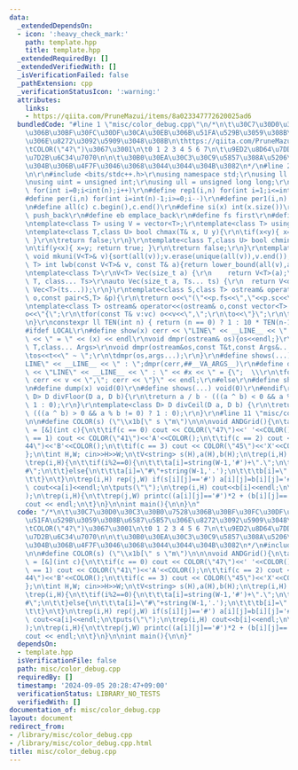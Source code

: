 ```yaml
---
data:
  _extendedDependsOn:
  - icon: ':heavy_check_mark:'
    path: template.hpp
    title: template.hpp
  _extendedRequiredBy: []
  _extendedVerifiedWith: []
  _isVerificationFailed: false
  _pathExtension: cpp
  _verificationStatusIcon: ':warning:'
  attributes:
    links:
    - https://qiita.com/PruneMazui/items/8a023347772620025ad6
  bundledCode: "#line 1 \"misc/color_debug.cpp\"\n/*\n\t\u30C7\u30D0\u30C3\u30B0\u7528\
    \u306B\u30BF\u30FC\u30DF\u30CA\u30EB\u306B\u51FA\u529B\u3059\u308B\u6587\u5B57\
    \u306E\u8272\u3092\u5909\u3048\u308B\n\thttps://qiita.com/PruneMazui/items/8a023347772620025ad6\n\
    \tCOLOR(\"4?\")\u3067\u3001\n\t0 1 2 3 4 5 6 7\n\t\u9ED2\u8D64\u7DD1\u9EC3\u9752\
    \u7D2B\u6C34\u7070\n\n\t\u30B0\u30EA\u30C3\u30C9\u5857\u308A\u5206\u3051\u3068\
    \u304B\u306B\u4F7F\u3046\u3068\u3044\u3044\u304B\u3082\n*/\n#line 2 \"template.hpp\"\
    \n\r\n#include <bits/stdc++.h>\r\nusing namespace std;\r\nusing ll = long long;\r\
    \nusing uint = unsigned int;\r\nusing ull = unsigned long long;\r\n#define rep(i,n)\
    \ for(int i=0;i<int(n);i++)\r\n#define rep1(i,n) for(int i=1;i<=int(n);i++)\r\n\
    #define per(i,n) for(int i=int(n)-1;i>=0;i--)\r\n#define per1(i,n) for(int i=int(n);i>0;i--)\r\
    \n#define all(c) c.begin(),c.end()\r\n#define si(x) int(x.size())\r\n#define pb\
    \ push_back\r\n#define eb emplace_back\r\n#define fs first\r\n#define sc second\r\
    \ntemplate<class T> using V = vector<T>;\r\ntemplate<class T> using VV = vector<vector<T>>;\r\
    \ntemplate<class T,class U> bool chmax(T& x, U y){\r\n\tif(x<y){ x=y; return true;\
    \ }\r\n\treturn false;\r\n}\r\ntemplate<class T,class U> bool chmin(T& x, U y){\r\
    \n\tif(y<x){ x=y; return true; }\r\n\treturn false;\r\n}\r\ntemplate<class T>\
    \ void mkuni(V<T>& v){sort(all(v));v.erase(unique(all(v)),v.end());}\r\ntemplate<class\
    \ T> int lwb(const V<T>& v, const T& a){return lower_bound(all(v),a) - v.begin();}\r\
    \ntemplate<class T>\r\nV<T> Vec(size_t a) {\r\n    return V<T>(a);\r\n}\r\ntemplate<class\
    \ T, class... Ts>\r\nauto Vec(size_t a, Ts... ts) {\r\n  return V<decltype(Vec<T>(ts...))>(a,\
    \ Vec<T>(ts...));\r\n}\r\ntemplate<class S,class T> ostream& operator<<(ostream&\
    \ o,const pair<S,T> &p){\r\n\treturn o<<\"(\"<<p.fs<<\",\"<<p.sc<<\")\";\r\n}\r\
    \ntemplate<class T> ostream& operator<<(ostream& o,const vector<T> &vc){\r\n\t\
    o<<\"{\";\r\n\tfor(const T& v:vc) o<<v<<\",\";\r\n\to<<\"}\";\r\n\treturn o;\r\
    \n}\r\nconstexpr ll TEN(int n) { return (n == 0) ? 1 : 10 * TEN(n-1); }\r\n\r\n\
    #ifdef LOCAL\r\n#define show(x) cerr << \"LINE\" << __LINE__ << \" : \" << #x\
    \ << \" = \" << (x) << endl\r\nvoid dmpr(ostream& os){os<<endl;}\r\ntemplate<class\
    \ T,class... Args>\r\nvoid dmpr(ostream&os,const T&t,const Args&... args){\r\n\
    \tos<<t<<\" ~ \";\r\n\tdmpr(os,args...);\r\n}\r\n#define shows(...) cerr << \"\
    LINE\" << __LINE__ << \" : \";dmpr(cerr,##__VA_ARGS__)\r\n#define dump(x) cerr\
    \ << \"LINE\" << __LINE__ << \" : \" << #x << \" = {\";  \\\r\n\tfor(auto v: x)\
    \ cerr << v << \",\"; cerr << \"}\" << endl;\r\n#else\r\n#define show(x) void(0)\r\
    \n#define dump(x) void(0)\r\n#define shows(...) void(0)\r\n#endif\r\n\r\ntemplate<class\
    \ D> D divFloor(D a, D b){\r\n\treturn a / b - (((a ^ b) < 0 && a % b != 0) ?\
    \ 1 : 0);\r\n}\r\ntemplate<class D> D divCeil(D a, D b) {\r\n\treturn a / b +\
    \ (((a ^ b) > 0 && a % b != 0) ? 1 : 0);\r\n}\r\n#line 11 \"misc/color_debug.cpp\"\
    \n\n#define COLOR(s) (\"\\x1b[\" s \"m\")\n\n\nvoid ANDGrid(){\n\tauto printc\
    \ = [&](int c){\n\t\tif(c == 0) cout << COLOR(\"47\")<<' '<<COLOR();\n\t\tif(c\
    \ == 1) cout << COLOR(\"41\")<<'A'<<COLOR();\n\t\tif(c == 2) cout << COLOR(\"\
    44\")<<'B'<<COLOR();\n\t\tif(c == 3) cout << COLOR(\"45\")<<'X'<<COLOR();\n\t\
    };\n\tint H,W; cin>>H>>W;\n\tV<string> s(H),a(H),b(H);\n\trep(i,H) cin>>s[i];\n\
    \trep(i,H){\n\t\tif(i%2==0){\n\t\t\ta[i]=string(W-1,'#')+\".\";\n\t\t\tb[i]=string(W-1,'.')+\"\
    #\";\n\t\t}else{\n\t\t\ta[i]=\"#\"+string(W-1,'.');\n\t\t\tb[i]=\".\"+string(W-1,'#');\n\
    \t\t}\n\t}\n\trep(i,H) rep(j,W) if(s[i][j]=='#') a[i][j]=b[i][j]='#';\n\trep(i,H)\
    \ cout<<a[i]<<endl;\n\tputs(\"\");\n\trep(i,H) cout<<b[i]<<endl;\n\tputs(\"\"\
    );\n\trep(i,H){\n\t\trep(j,W) printc((a[i][j]=='#')*2 + (b[i][j]=='#'));\n\t\t\
    cout << endl;\n\t}\n}\n\nint main(){\n\n}\n"
  code: "/*\n\t\u30C7\u30D0\u30C3\u30B0\u7528\u306B\u30BF\u30FC\u30DF\u30CA\u30EB\u306B\
    \u51FA\u529B\u3059\u308B\u6587\u5B57\u306E\u8272\u3092\u5909\u3048\u308B\n\thttps://qiita.com/PruneMazui/items/8a023347772620025ad6\n\
    \tCOLOR(\"4?\")\u3067\u3001\n\t0 1 2 3 4 5 6 7\n\t\u9ED2\u8D64\u7DD1\u9EC3\u9752\
    \u7D2B\u6C34\u7070\n\n\t\u30B0\u30EA\u30C3\u30C9\u5857\u308A\u5206\u3051\u3068\
    \u304B\u306B\u4F7F\u3046\u3068\u3044\u3044\u304B\u3082\n*/\n#include \"../template.hpp\"\
    \n\n#define COLOR(s) (\"\\x1b[\" s \"m\")\n\n\nvoid ANDGrid(){\n\tauto printc\
    \ = [&](int c){\n\t\tif(c == 0) cout << COLOR(\"47\")<<' '<<COLOR();\n\t\tif(c\
    \ == 1) cout << COLOR(\"41\")<<'A'<<COLOR();\n\t\tif(c == 2) cout << COLOR(\"\
    44\")<<'B'<<COLOR();\n\t\tif(c == 3) cout << COLOR(\"45\")<<'X'<<COLOR();\n\t\
    };\n\tint H,W; cin>>H>>W;\n\tV<string> s(H),a(H),b(H);\n\trep(i,H) cin>>s[i];\n\
    \trep(i,H){\n\t\tif(i%2==0){\n\t\t\ta[i]=string(W-1,'#')+\".\";\n\t\t\tb[i]=string(W-1,'.')+\"\
    #\";\n\t\t}else{\n\t\t\ta[i]=\"#\"+string(W-1,'.');\n\t\t\tb[i]=\".\"+string(W-1,'#');\n\
    \t\t}\n\t}\n\trep(i,H) rep(j,W) if(s[i][j]=='#') a[i][j]=b[i][j]='#';\n\trep(i,H)\
    \ cout<<a[i]<<endl;\n\tputs(\"\");\n\trep(i,H) cout<<b[i]<<endl;\n\tputs(\"\"\
    );\n\trep(i,H){\n\t\trep(j,W) printc((a[i][j]=='#')*2 + (b[i][j]=='#'));\n\t\t\
    cout << endl;\n\t}\n}\n\nint main(){\n\n}"
  dependsOn:
  - template.hpp
  isVerificationFile: false
  path: misc/color_debug.cpp
  requiredBy: []
  timestamp: '2024-09-05 20:28:47+09:00'
  verificationStatus: LIBRARY_NO_TESTS
  verifiedWith: []
documentation_of: misc/color_debug.cpp
layout: document
redirect_from:
- /library/misc/color_debug.cpp
- /library/misc/color_debug.cpp.html
title: misc/color_debug.cpp
---
```

